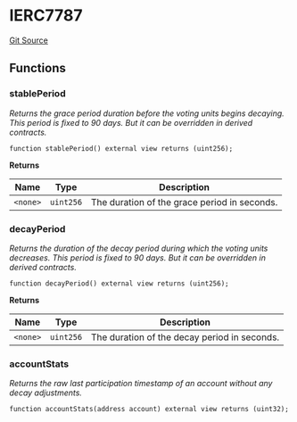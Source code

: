 # IERC7787
[Git Source](https://github.com/w3b3d3v/valocracy-contracts/blob/cc23733bef36f5764ced212bbe0dc6dc3badbf1c/src/interfaces/IERC7787.sol)


## Functions
### stablePeriod

*Returns the grace period duration before the voting units begins decaying. This period is
fixed to 90 days. But it can be overridden in derived contracts.*


```solidity
function stablePeriod() external view returns (uint256);
```
**Returns**

|Name|Type|Description|
|----|----|-----------|
|`<none>`|`uint256`|The duration of the grace period in seconds.|


### decayPeriod

*Returns the duration of the decay period during which the voting units decreases. This
period is fixed to 90 days. But it can be overridden in derived contracts.*


```solidity
function decayPeriod() external view returns (uint256);
```
**Returns**

|Name|Type|Description|
|----|----|-----------|
|`<none>`|`uint256`|The duration of the decay period in seconds.|


### accountStats

*Returns the raw last participation timestamp of an account without any decay adjustments.*


```solidity
function accountStats(address account) external view returns (uint32);
```

